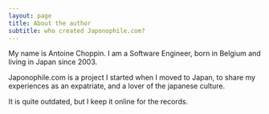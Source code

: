 ```yaml
---
layout: page
title: About the author
subtitle: who created Japonophile.com?
---
```


My name is Antoine Choppin.
I am a Software Engineer, born in Belgium and living in Japan since 2003.

Japonophile.com is a project I started when I moved to Japan,
to share my experiences as an expatriate, and a lover of the japanese culture.

It is quite outdated, but I keep it online for the records.
